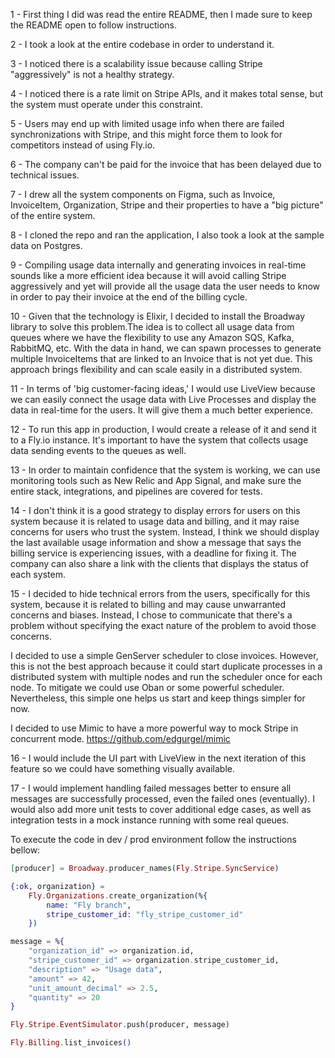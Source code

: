 1 - First thing I did was read the entire README, then I made sure to keep the README open to follow instructions.

2 - I took a look at the entire codebase in order to understand it.

3 - I noticed there is a scalability issue because calling Stripe "aggressively" is not a healthy strategy.

4 - I noticed there is a rate limit on Stripe APIs, and it makes total sense, but the system must operate under this constraint.

5 - Users may end up with limited usage info when there are failed synchronizations with Stripe, and this might force them to look for competitors instead of using Fly.io.

6 - The company can't be paid for the invoice that has been delayed due to technical issues.

7 - I drew all the system components on Figma, such as Invoice, InvoiceItem, Organization, Stripe and their properties to have a "big picture" of the entire system.

8 - I cloned the repo and ran the application, I also took a look at the sample data on Postgres.

9 - Compiling usage data internally and generating invoices in real-time sounds like a more efficient idea because it will avoid calling Stripe aggressively and yet will provide all the usage data the user needs to know in order to pay their invoice at the end of the billing cycle.

10 - Given that the technology is Elixir, I decided to install the Broadway library to solve this problem.The idea is to collect all usage data from queues where we have the flexibility to use any Amazon SQS, Kafka, RabbitMQ, etc. With the data in hand, we can spawn processes to generate multiple InvoiceItems that are linked to an Invoice that is not yet due. This approach brings flexibility and can scale easily in a distributed system.

11 - In terms of 'big customer-facing ideas,' I would use LiveView because we can easily connect the usage data with Live Processes and display the data in real-time for the users. It will give them a much better experience.

12 - To run this app in production, I would create a release of it and send it to a Fly.io instance.
It's important to have the system that collects usage data sending events to the queues as well.

13 - In order to maintain confidence that the system is working, we can use monitoring tools such as New Relic and App Signal, and make sure the entire stack, integrations, and pipelines are covered for tests.

14 - I don't think it is a good strategy to display errors for users on this system because it is related to usage data and billing, and it may raise concerns for users who trust the system. Instead, I think we should display the last available usage information and show a message that says the billing service is experiencing issues, with a deadline for fixing it. The company can also share a link with the clients that displays the status of each system.

15 - I decided to hide technical errors from the users, specifically for this system, because it is related to billing and may cause unwarranted concerns and biases. Instead, I chose to communicate that there's a problem without specifying the exact nature of the problem to avoid those concerns.

I decided to use a simple GenServer scheduler to close invoices. However, this is not the best approach because it could start duplicate processes in a distributed system with multiple nodes and run the scheduler once for each node. To mitigate we could use Oban or some powerful scheduler. Nevertheless, this simple one helps us start and keep things simpler for now.

I decided to use Mimic to have a more powerful way to mock Stripe in concurrent mode.
https://github.com/edgurgel/mimic

16 - I would include the UI part with LiveView in the next iteration of this feature so we could have something visually available.

17 - I would implement handling failed messages better to ensure all messages are successfully processed, even the failed ones (eventually). I would also add more unit tests to cover additional edge cases, as well as integration tests in a mock instance running with some real queues.

To execute the code in dev / prod environment follow the instructions bellow:

```elixir
[producer] = Broadway.producer_names(Fly.Stripe.SyncService)

{:ok, organization} =
    Fly.Organizations.create_organization(%{
        name: "Fly branch",
        stripe_customer_id: "fly_stripe_customer_id"
    })

message = %{
    "organization_id" => organization.id,
    "stripe_customer_id" => organization.stripe_customer_id,
    "description" => "Usage data",
    "amount" => 42,
    "unit_amount_decimal" => 2.5,
    "quantity" => 20
}

Fly.Stripe.EventSimulator.push(producer, message)

Fly.Billing.list_invoices()
```
